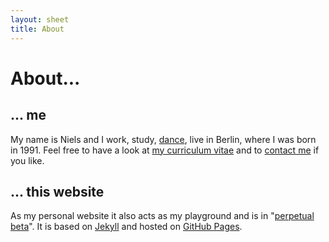 ```yaml
---
layout: sheet
title: About
---
```


# About...

## ... me

My name is Niels and I work, study, <a href="/about/dance">dance</a>, live in Berlin, where I was born in 1991.
Feel free to have a look at <a href="/about/cv">my curriculum vitae</a> and to <a href="/contact">contact me</a> if you like.

## ... this website

As my personal website it also acts as my playground and is in "<a href="https://en.wikipedia.org/wiki/Perpetual_beta">perpetual beta</a>".
It is based on [Jekyll](https://jekyllrb.com) and hosted on [GitHub Pages](https://pages.github.com).
<!--You can read more about the technical background of it on its [project page](/projects/my-website).-->
